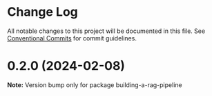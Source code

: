 # Change Log

All notable changes to this project will be documented in this file.
See [Conventional Commits](https://conventionalcommits.org) for commit guidelines.

# 0.2.0 (2024-02-08)

**Note:** Version bump only for package building-a-rag-pipeline
